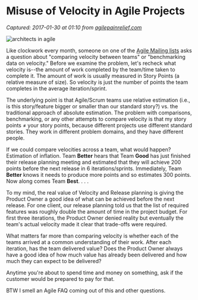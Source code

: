 # Misuse of Velocity in Agile Projects

_Captured: 2017-01-30 at 01:10 from [agilepainrelief.com](https://agilepainrelief.com/notesfromatooluser/2010/02/misuse-of-velocity-in-agile-projects.html?utm_content=bufferd864a&utm_medium=social&utm_source=twitter.com&utm_campaign=buffer#.WI6EX8S1Kf0)_

![architects in agile](https://agilepainrelief.com/wp-content/uploads/2007/05/architects-xs-300x200.jpg)

Like clockwork every month, someone on one of the [Agile Mailing lists](http://agilepainrelief.com/notesfromatooluser/2009/06/agile-mailing-lists.html) asks a question about "comparing velocity between teams" or "benchmarking data on velocity." Before we examine the problem, let's recheck what velocity is--the amount of work completed by the team/time taken to complete it. The amount of work is usually measured in Story Points (a relative measure of size). So velocity is just the number of points the team completes in the average iteration/sprint.

The underlying point is that Agile/Scrum teams use relative estimation (i.e., is this story/feature bigger or smaller than our standard story?) vs. the traditional approach of absolute estimation. The problem with comparisons, benchmarking, or any other attempts to compare velocity is that my story points ≠ your story points, because different projects use different standard stories. They work in different problem domains, and they have different people.

If we could compare velocities across a team, what would happen? Estimation of inflation. Team **Better** hears that Team **Good** has just finished their release planning meeting and estimated that they will achieve 200 points before the next release in 6 iterations/sprints. Immediately, Team **Better** knows it needs to produce more points and so estimates 300 points. Now along comes Team **Best**. . . .

To my mind, the real value of Velocity and Release planning is giving the Product Owner a good idea of what can be achieved before the next release. For one client, our release planning told us that the list of required features was roughly double the amount of time in the project budget. For first three iterations, the Product Owner denied reality but eventually the team's actual velocity made it clear that trade-offs were required.

What matters far more than comparing velocity is whether each of the teams arrived at a common understanding of their work. After each iteration, has the team delivered value? Does the Product Owner always have a good idea of how much value has already been delivered and how much they can expect to be delivered?

Anytime you're about to spend time and money on something, ask if the customer would be prepared to pay for that.

BTW I smell an Agile FAQ coming out of this and other questions.

